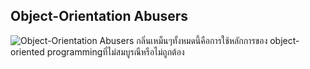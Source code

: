 ## Object-Orientation Abusers

![Object-Orientation Abusers](/assets/oo-abusers.png "oo-abusers")
กลิ่นเหม็นๆทั้งหมดนี้คือการใช้หลักการของ object-oriented programmingที่ไม่สมบูรณืหรือไม่ถูกต้อง
